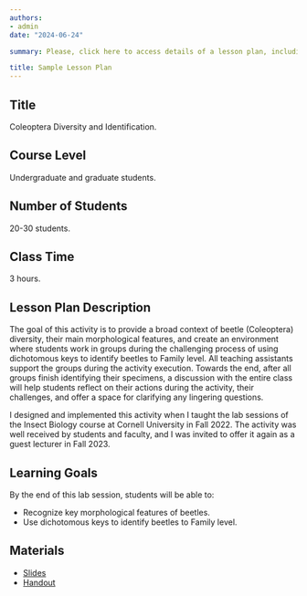 ```yaml
---
authors:
- admin
date: "2024-06-24"

summary: Please, click here to access details of a lesson plan, including sample slides and sample handout.

title: Sample Lesson Plan
---
```


## Title
Coleoptera Diversity and Identification.

## Course Level
Undergraduate and graduate students.

## Number of Students
20-30 students.

## Class Time
3 hours.

## Lesson Plan Description
The goal of this activity is to provide a broad context of beetle (Coleoptera) diversity, their main morphological features, and create an environment where students work in groups during the challenging process of using dichotomous keys to identify beetles to Family level. All teaching assistants support the groups during the activity execution. Towards the end, after all groups finish identifying their specimens, a discussion with the entire class will help students reflect on their actions during the activity, their challenges, and offer a space for clarifying any lingering questions.
 
I designed and implemented this activity when I taught the lab sessions of the Insect Biology course at Cornell University in Fall 2022. The activity was well received by students and faculty, and I was invited to offer it again as a guest lecturer in Fall 2023.

## Learning Goals
By the end of this lab session, students will be able to:
 - Recognize key morphological features of beetles.
 - Use dichotomous keys to identify beetles to Family level.

## Materials
 - [Slides](/sample_slides.pdf)
 - [Handout](/sample_handout.pdf)


